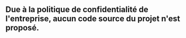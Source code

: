 ## Due à la politique de confidentialité de l'entreprise, aucun code source du projet n'est proposé.
